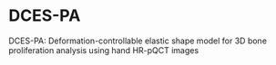 # DCES-PA
DCES-PA: Deformation-controllable elastic shape model for 3D bone proliferation analysis using hand HR-pQCT images
